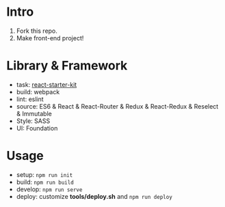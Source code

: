 # Intro

1. Fork this repo.
2. Make front-end project!

# Library & Framework

- task: [react-starter-kit](https://github.com/kriasoft/react-starter-kit/tree/master/tools)
- build: webpack
- lint: eslint
- source: ES6 & React & React-Router & Redux & React-Redux & Reselect & Immutable
- Style: SASS
- UI: Foundation

# Usage

- setup: ```npm run init```
- build: ```npm run build```
- develop: ```npm run serve```
- deploy: customize __tools/deploy.sh__ and ```npm run deploy```
